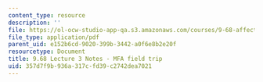 ```yaml
---
content_type: resource
description: ''
file: https://ol-ocw-studio-app-qa.s3.amazonaws.com/courses/9-68-affect-neurobiological-psychological-and-sociocultural-counterparts-of-feelings-spring-2013/357d7f9b936a317cfd39c2742dea7021_MIT9_68S13_Lect3.pdf
file_type: application/pdf
parent_uid: e152b6cd-9020-399b-3442-a0f6e8b2e20f
resourcetype: Document
title: 9.68 Lecture 3 Notes - MFA field trip
uid: 357d7f9b-936a-317c-fd39-c2742dea7021
---
```

